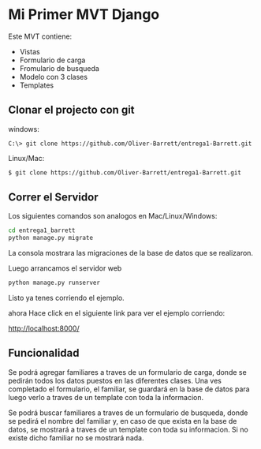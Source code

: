 # Mi Primer MVT Django

Este MVT contiene:
- Vistas
- Formulario de carga
- Fromulario de busqueda
- Modelo con 3 clases
- Templates


## Clonar el projecto con git

windows:

```PS
C:\> git clone https://github.com/Oliver-Barrett/entrega1-Barrett.git
```

Linux/Mac:
```bash
$ git clone https://github.com/Oliver-Barrett/entrega1-Barrett.git
```

## Correr el Servidor

Los siguientes comandos son analogos en Mac/Linux/Windows:

```bash
cd entrega1_barrett
python manage.py migrate
```
La consola mostrara las migraciones de la base de datos que se realizaron.

Luego arrancamos el servidor web

```bash
python manage.py runserver
```
Listo ya tenes corriendo el ejemplo.

ahora Hace click en el siguiente link para ver el ejemplo corriendo: 

[http://localhost:8000/](http://localhost:8000/)


## Funcionalidad

Se podrá agregar familiares a traves de un formulario de carga, donde se pedirán todos los datos puestos en las diferentes clases. Una ves completado el formulario, el familiar, se guardará en la base de datos para luego verlo a traves de un template con toda la informacion.

Se podrá buscar familiares a traves de un formulario de busqueda, donde se pedirá el nombre del familiar y, en caso de que exista en la base de datos, se mostrará a traves de un template con toda su informacion. Si no existe dicho familiar no se mostrará nada.



